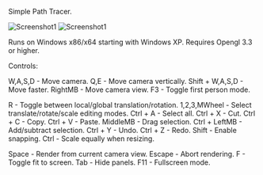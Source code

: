 
Simple Path Tracer.

![Screenshot1](https://guitarfreak.github.io/assets/images/pathtracer1.png)
![Screenshot1](https://guitarfreak.github.io/assets/images/pathtracer2.png)

Runs on Windows x86/x64 starting with Windows XP.
Requires Opengl 3.3 or higher.

Controls:

W,A,S,D         - Move camera.
Q,E             - Move camera vertically.
Shift + W,A,S,D - Move faster.
RightMB         - Move camera view.
F3              - Toggle first person mode.

R               - Toggle between local/global translation/rotation.
1,2,3,MWheel    - Select translate/rotate/scale editing modes.
Ctrl + A        - Select all.
Ctrl + X        - Cut.
Ctrl + C        - Copy.
Ctrl + V        - Paste.
MiddleMB        - Drag selection.
Ctrl + LeftMB   - Add/subtract selection.
Ctrl + Y        - Undo.
Ctrl + Z        - Redo.
Shift           - Enable snapping.
Ctrl            - Scale equally when resizing.

Space           - Render from current camera view.
Escape          - Abort rendering.
F               - Toggle fit to screen.
Tab             - Hide panels.
F11             - Fullscreen mode.
